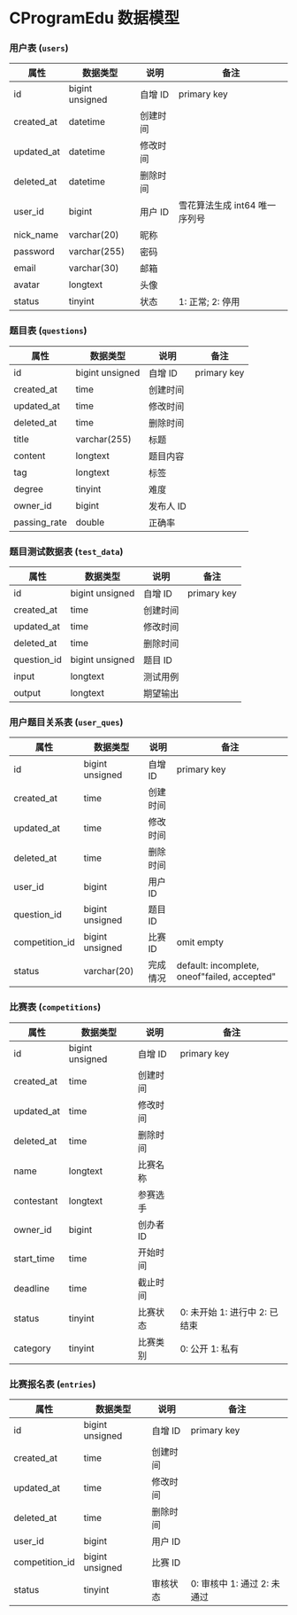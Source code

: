 # CProgramEdu 数据模型

### 用户表 (`users`)

| 属性         | 数据类型            | 说明    | 备注                 |
|------------|-----------------|-------|--------------------|
| id         | bigint unsigned | 自增 ID | primary key        |
| created_at | datetime        | 创建时间  |                    |
| updated_at | datetime        | 修改时间  |                    |
| deleted_at | datetime        | 删除时间  |                    |
| user_id    | bigint          | 用户 ID | 雪花算法生成 int64 唯一序列号 |
| nick_name  | varchar(20)     | 昵称    |                    |
| password   | varchar(255)    | 密码    |                    |
| email      | varchar(30)     | 邮箱    |                    |
| avatar     | longtext        | 头像    |                    |
| status     | tinyint         | 状态    | 1: 正常; 2: 停用       |

### 题目表 (`questions`)

| 属性           | 数据类型            | 说明     | 备注          |
|--------------|-----------------|--------|-------------|
| id           | bigint unsigned | 自增 ID  | primary key |
| created_at   | time            | 创建时间   |             |
| updated_at   | time            | 修改时间   |             |
| deleted_at   | time            | 删除时间   |             |
| title        | varchar(255)    | 标题     |             |
| content      | longtext        | 题目内容   |             |
| tag          | longtext        | 标签     |             |
| degree       | tinyint         | 难度     |             |
| owner_id     | bigint          | 发布人 ID |             |
| passing_rate | double          | 正确率    |             |

### 题目测试数据表 (`test_data`)

| 属性          | 数据类型            | 说明    | 备注          |
|-------------|-----------------|-------|-------------|
| id          | bigint unsigned | 自增 ID | primary key |
| created_at  | time            | 创建时间  |             |
| updated_at  | time            | 修改时间  |             |
| deleted_at  | time            | 删除时间  |             |
| question_id | bigint unsigned | 题目 ID |             |
| input       | longtext        | 测试用例  |             |
| output      | longtext        | 期望输出  |             |

### 用户题目关系表 (`user_ques`)

| 属性             | 数据类型            | 说明    | 备注                                           |
|----------------|-----------------|-------|----------------------------------------------|
| id             | bigint unsigned | 自增 ID | primary key                                  |
| created_at     | time            | 创建时间  |                                              |
| updated_at     | time            | 修改时间  |                                              |
| deleted_at     | time            | 删除时间  |                                              |
| user_id        | bigint          | 用户 ID |                                              |
| question_id    | bigint unsigned | 题目 ID |                                              |
| competition_id | bigint unsigned | 比赛 ID | omit empty                                   |
| status         | varchar(20)     | 完成情况  | default: incomplete, oneof"failed, accepted" |

### 比赛表 (`competitions`)

| 属性         | 数据类型            | 说明     | 备注                   |
|------------|-----------------|--------|----------------------|
| id         | bigint unsigned | 自增 ID  | primary key          |
| created_at | time            | 创建时间   |                      |
| updated_at | time            | 修改时间   |                      |
| deleted_at | time            | 删除时间   |                      |
| name       | longtext        | 比赛名称   |                      |
| contestant | longtext        | 参赛选手   |                      |
| owner_id   | bigint          | 创办者 ID |                      |
| start_time | time            | 开始时间   |                      |
| deadline   | time            | 截止时间   |                      |
| status     | tinyint         | 比赛状态   | 0: 未开始 1: 进行中 2: 已结束 |
| category   | tinyint         | 比赛类别   | 0: 公开 1: 私有          |

### 比赛报名表 (`entries`)

| 属性             | 数据类型            | 说明    | 备注                  |
|----------------|-----------------|-------|---------------------|
| id             | bigint unsigned | 自增 ID | primary key         |
| created_at     | time            | 创建时间  |                     |
| updated_at     | time            | 修改时间  |                     |
| deleted_at     | time            | 删除时间  |                     |
| user_id        | bigint          | 用户 ID |                     |
| competition_id | bigint unsigned | 比赛 ID |                     |
| status         | tinyint         | 审核状态  | 0: 审核中 1: 通过 2: 未通过 |
